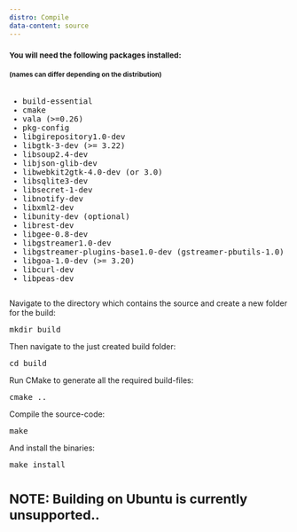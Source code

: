 ```yaml
---
distro: Compile
data-content: source
---
```

<h3><small>You will need the following packages installed:</small></h3>
<h4><small>(names can differ depending on the distribution)</small></h4>
<pre><ul><li>build-essential</li><li>cmake</li><li>vala (>=0.26)</li><li>pkg-config</li><li>libgirepository1.0-dev</li><li>libgtk-3-dev (>= 3.22)</li><li>libsoup2.4-dev</li><li>libjson-glib-dev</li><li>libwebkit2gtk-4.0-dev (or 3.0)</li><li>libsqlite3-dev</li><li>libsecret-1-dev</li><li>libnotify-dev</li><li>libxml2-dev</li><li>libunity-dev (optional)</li><li>librest-dev</li><li>libgee-0.8-dev</li><li>libgstreamer1.0-dev</li><li>libgstreamer-plugins-base1.0-dev (gstreamer-pbutils-1.0)</li><li>libgoa-1.0-dev (>= 3.20)</li><li>libcurl-dev</li><li>libpeas-dev</li></ul></pre>
Navigate to the directory which contains the source and create a new folder for the build:
<pre>mkdir build</pre>
Then navigate to the just created build folder:
<pre>cd build</pre>
Run CMake to generate all the required build-files:
<pre>cmake ..</pre>
Compile the source-code:
<pre>make</pre>
And install the binaries:
<pre>make install</pre>

<h1><small>NOTE: Building on Ubuntu is currently unsupported..</small></h1>
